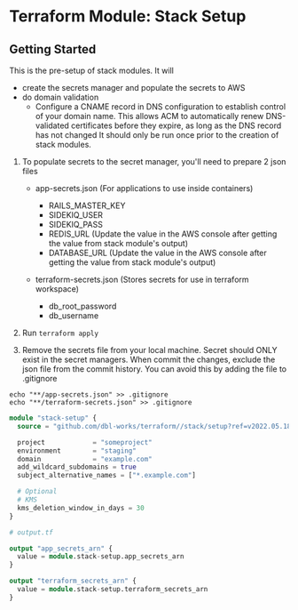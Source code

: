 # Terraform Module: Stack Setup
## Getting Started

This is the pre-setup of stack modules. It will
- create the secrets manager and populate the secrets to AWS
- do domain validation
  - Configure a CNAME record in DNS configuration to establish control of your domain name. This allows ACM to automatically renew DNS-validated certificates before they expire, as long as the DNS record has not changed
It should only be run once prior to the creation of stack modules.

1. To populate secrets to the secret manager, you'll need to prepare 2 json files
   - app-secrets.json (For applications to use inside containers)
     - RAILS_MASTER_KEY
     - SIDEKIQ_USER
     - SIDEKIQ_PASS
     - REDIS_URL (Update the value in the AWS console after getting the value from stack module's output)
     - DATABASE_URL (Update the value in the AWS console after getting the value from stack module's output)

   - terraform-secrets.json (Stores secrets for use in terraform workspace)
     - db_root_password
     - db_username

2. Run `terraform apply`
3. Remove the secrets file from your local machine. Secret should ONLY exist in the secret managers.
When commit the changes, exclude the json file from the commit history.
You can avoid this by adding the file to .gitignore

```
echo "**/app-secrets.json" >> .gitignore
echo "**/terraform-secrets.json" >> .gitignore
```


```terraform
module "stack-setup" {
  source = "github.com/dbl-works/terraform//stack/setup?ref=v2022.05.18"

  project            = "someproject"
  environment        = "staging"
  domain             = "example.com"
  add_wildcard_subdomains = true
  subject_alternative_names = ["*.example.com"]

  # Optional
  # KMS
  kms_deletion_window_in_days = 30
}
```

```terraform
# output.tf

output "app_secrets_arn" {
  value = module.stack-setup.app_secrets_arn
}

output "terraform_secrets_arn" {
  value = module.stack-setup.terraform_secrets_arn
}
```
